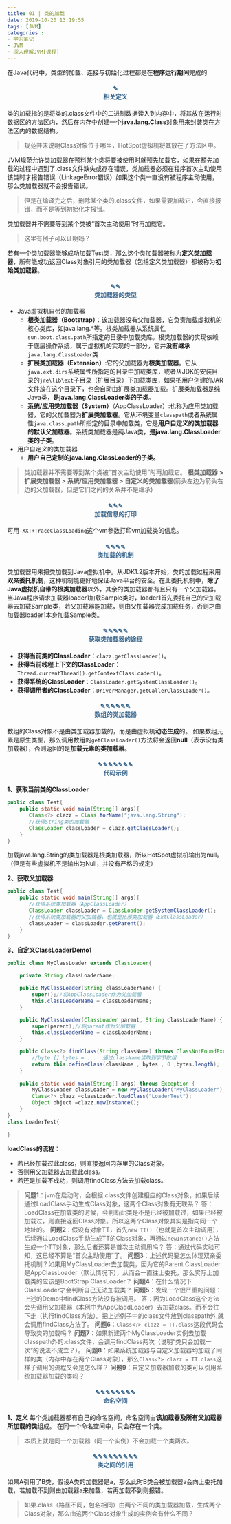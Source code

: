 ```yaml
---
title: 01 | 类的加载
date: 2019-10-20 13:19:55
tags: [JVM]
categories :
- 学习笔记
- JVM
- 深入理解JVM[课程]
---
```


在Java代码中，类型的加载、连接与初始化过程都是在**程序运行期间**完成的

#### <center><font color = "#36648B">✎</font><br/><font color = "#36648B">相关定义</font></center>
类的加载指的是将类的.class文件中的二进制数据读入到内存中，将其放在运行时数据区的方法区内，然后在内存中创建一个**java.lang.Class**对象用来封装类在方法区内的数据结构。
> 规范并未说明Class对象位于哪里，HotSpot虚拟机将其放在了方法区中。


JVM规范允许类加载器在预料某个类将要被使用时就预先加载它，如果在预先加载的过程中遇到了.class文件缺失或存在错误，类加载器必须在程序首次主动使用该类时才报告错误（LinkageError错误）如果这个类一直没有被程序主动使用，那么类加载器就不会报告错误。
> 但是在编译完之后，删除某个类的.class文件，如果需要加载它，会直接报错，而不是等到初始化才报错。

类加载器并不需要等到某个类被“首次主动使用”时再加载它。
> 这里有例子可以证明吗？

若有一个类加载器能够成功加载Test类，那么这个类加载器被称为**定义类加载器**，所有能成功返回Class对象引用的类加载器（包括定义类加载器）都被称为**初始类加载器**。



#### <center><font color = "#36648B">✎✎</font><br/><font color = "#36648B">类加载器的类型</font></center>
- Java虚拟机自带的加载器
  - **根类加载器（Bootstrap）**：该加载器没有父加载器，它负责加载虚拟机的核心类库，如java.lang.*等。根类加载器从系统属性`sun.boot.class.path`所指定的目录中加载类库。根类加载器的实现依赖于底层操作系统，属于虚拟机的实现的一部分，它并**没有继承**`java.lang.ClassLoader`类
  - **扩展类加载器（Extension）**:它的父加载器为**根类加载器**。它从`java.ext.dirs`系统属性所指定的目录中加载类库，或者从JDK的安装目录的`jre\lib\ext`子目录（扩展目录）下加载类库，如果把用户创建的JAR文件放在这个目录下，也会自动由扩展类加载器加载。扩展类加载器是纯Java类，**是java.lang.ClassLoader类的子类**。
  - **系统/应用类加载器（System）**（AppClassLoader）:也称为应用类加载器，它的父加载器为**扩展类加载器**。它从环境变量`classpath`或者系统属性`java.class.path`所指定的目录中加载类，它是**用户自定义的类加载器的默认父加载器**。系统类加载器是纯Java类，**是java.lang.ClassLoader类的子类**。
- 用户自定义的类加载器
  - **用户自己定制的java.lang.ClassLoader的子类。**

> 类加载器并不需要等到某个类被“首次主动使用”时再加载它。
> **根类加载器 > 扩展类加载器 > 系统/应用类加载器 > 自定义的类加载器**(箭头左边为箭头右边的父加载器，但是它们之间的关系并不是继承)


#### <center><font color = "#36648B">✎✎✎</font><br/><font color = "#36648B">加载信息的打印</font></center>
可用`-XX:+TraceClassLoading`这个vm参数打印vm加载类的信息。

#### <center><font color = "#36648B">✎✎✎✎</font><br/><font color = "#36648B">类加载的机制</font></center>
类加载器用来把类加载到Java虚拟机中。从JDK1.2版本开始，类的加载过程采用**双亲委托机制**，这种机制能更好地保证Java平台的安全。在此委托机制中，**除了Java虚拟机自带的根类加载器**以外，其余的类加载器都有且只有一个父加载器。当Java程序请求加载器loader1加载Sample类时，loader1首先委托自己的父加载器去加载Sample类，若父加载器能加载，则由父加载器完成加载任务，否则才由加载器loader1本身加载Sample类。

#### <center><font color = "#36648B">✎✎✎✎✎</font><br/><font color = "#36648B">获取类加载器的途径</font></center>
- **获得当前类的ClassLoader**：`clazz.getClassLoader()`。
- **获得当前线程上下文的ClassLoader**：`Thread.currentThread().getContextClassLoader()`。
- **获得系统的ClassLoader**：`ClassLoader.getSystemClassLoader()`。
- **获得调用者的ClassLoader**：`DriverManager.getCallerClassLoader()`。


#### <center><font color = "#36648B">✎✎✎✎✎✎</font><br/><font color = "#36648B">数组的类加载器</font></center>
数组的Class对象不是由类加载器加载的，而是由虚拟机**动态生成**的。
如果数组元素是原生类型，那么调用数组的`getClassLoader()`方法将会返回**null**（表示没有类加载器），否则返回的是**加载元素的类加载器**。

#### <center><font color = "#36648B">✎✎✎✎✎✎✎</font><br/><font color = "#36648B">代码示例</font></center>

**1、获取当前类的ClassLoader**
```java
public class Test{
    public static void main(String[] args){
       Class<?> clazz = Class.forName("java.lang.String");
       //获得String类的加载器
       ClassLoader classLoader = clazz.getClassLoader();
    }    
}
```
加载java.lang.String的类加载器是根类加载器，所以HotSpot虚拟机输出为null。（但是有些虚拟机不是输出为Null，并没有严格的规定）

**2、获取父加载器**
```java
public class Test{
    public static void main(String[] args){
       //获得系统类加载器（AppClassLoader）
       ClassLoader classLoader = ClassLoader.getSystemClassLoader();
       //获得系统类加载器的父加载器，也就是拓展类加载器（ExtClassLoader）
       classLoader = classLoader.getParent();
    }    
}
```

**3、自定义ClassLoaderDemo1**
```java
public class MyClassLoader extends ClassLoader{

    private String classLoaderName;

    public MyClassLoader(String classLoaderName) {
        super();//将AppClassLoader作为父加载器
        this.classLoaderName = classLoaderName;
    }

    public MyClassLoader(ClassLoader parent, String classLoaderName) {
        super(parent);//将parent作为父加载器
        this.classLoaderName = classLoaderName;
    }

    public Class<?> findClass(String className) throws ClassNotFoundException {
        //byte [] bytes = ...  通过className读取到字节数组
        return this.defineClass(className , bytes , 0 ,bytes.length);
    }
    
    public static void main(String[] args) throws Exception {
        MyClassLoader classLoader = new MyClassLoader("MyClassLoader");
        Class<?> clazz =classLoader.loadClass("LoaderTest");
        Object object =clazz.newInstance();
    }
}
class LoaderTest{
    
}
```
**loadClass的流程**：
- 若已经加载过此class，则直接返回内存里的Class对象。
- 否则用父加载器去加载此class。
- 若还是加载不成功，则调用findClass方法去加载class。

> **问题1**：jvm在启动时，会根据.class文件创建相应的Class对象，如果后续通过LoadClass手动生成Class对象，这两个Class对象有无联系？
  答：LoadClass在加载类的时候，会判断此类是不是已经被加载过，如果已经被加载过，则直接返回Class对象。所以这两个Class对象其实是指向同一个地址的。
  **问题2**：假设有对象TT，首先`new TT()`（也就是首次主动调用），后续通过LoadClass手动生成TT的Class对象，再通过`newInstance()`方法生成一个TT对象，那么后者还算是首次主动调用吗？
  答：通过代码实验可知，这已经不算是“首次主动使用”了。
  **问题3**：上述代码要怎么体现双亲委托机制？如果用MyClassLoader去加载类，因为它的Parent ClassLoader是AppClassLoader（默认情况下），从而会一直往上委托，那么实际上加载类的应该是BootStrap ClassLoader？
  **问题4**：在什么情况下ClassLoader才会判断自己无法加载类？
  **问题5**：发现一个很严重的问题：上述的Demo中findClass方法没有被调用。
  答：因为LoadClass这个方法会先调用父加载器（本例中为AppCladdLoader）去加载class。而不会往下走（执行findClass方法）。把上述例子中的class文件放到classpath外,就会调用findClass方法了。
  **问题6**：`Class<?> clazz = TT.class`这段代码会导致类的加载吗？
  **问题7**：如果新建两个MyClassLoader实例去加载classpath外的.class文件，会调用findClass两次（说明“类只会加载一次”的说法不成立？）。
  **问题8**：如果系统加载器与自定义加载器均加载了同样的类（内存中存在两个Class对象），那么`Class<?> clazz = TT.class`这样子调用的流程又会是怎么样？
  **问题9**：自定义加载器加载的类可以引用系统加载器加载的类吗？

#### <center><font color = "#36648B">✎✎✎✎✎✎✎✎</font><br/><font color = "#36648B">命名空间</font></center>
**1、定义**
每个类加载器都有自己的命名空间，命名空间由**该加载器及所有父加载器所加载的类**组成。
在同一个命名空间中，只会存在一个类。
> 本质上就是同一个加载器（同一个实例）不会加载一个类两次。

#### <center><font color = "#36648B">✎✎✎✎✎✎✎✎✎</font><br/><font color = "#36648B">类之间的引用</font></center>
如果A引用了B类，假设A类的加载器是a，那么此时B类会被加载器a会向上委托加载，若加载不到则由加载器a来加载，若再加载不到则报错。

> 如果.class（路径不同，包名相同）由两个不同的类加载器加载，生成两个Class对象，那么由这两个Class对象生成的实例会有什么不同？